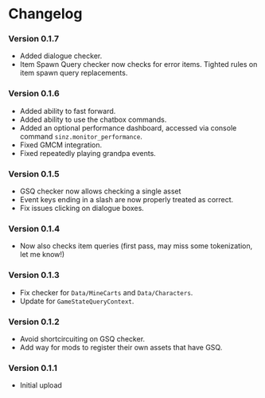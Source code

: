 ﻿Changelog
===============

### Version 0.1.7
* Added dialogue checker.
* Item Spawn Query checker now checks for error items. Tighted rules on item spawn query replacements.

### Version 0.1.6
* Added ability to fast forward.
* Added ability to use the chatbox commands.
* Added an optional performance dashboard, accessed via console command `sinz.monitor_performance`.
* Fixed GMCM integration.
* Fixed repeatedly playing grandpa events.

### Version 0.1.5
* GSQ checker now allows checking a single asset
* Event keys ending in a slash are now properly treated as correct.
* Fix issues clicking on dialogue boxes.

### Version 0.1.4
* Now also checks item queries (first pass, may miss some tokenization, let me know!)

### Version 0.1.3
* Fix checker for `Data/MineCarts` and `Data/Characters`.
* Update for `GameStateQueryContext`.

### Version 0.1.2
* Avoid shortcircuiting on GSQ checker.
* Add way for mods to register their own assets that have GSQ.

### Version 0.1.1
* Initial upload